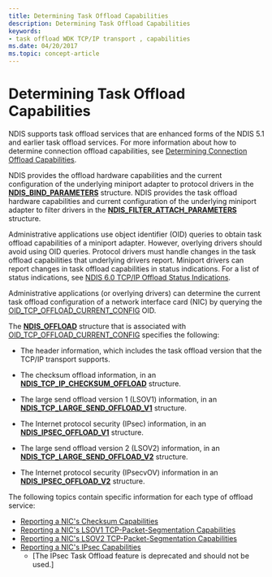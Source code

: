 ```yaml
---
title: Determining Task Offload Capabilities
description: Determining Task Offload Capabilities
keywords:
- task offload WDK TCP/IP transport , capabilities
ms.date: 04/20/2017
ms.topic: concept-article
---
```


# Determining Task Offload Capabilities





NDIS supports task offload services that are enhanced forms of the NDIS 5.1 and earlier task offload services. For more information about how to determine connection offload capabilities, see [Determining Connection Offload Capabilities](determining-connection-offload-capabilities.md).

NDIS provides the offload hardware capabilities and the current configuration of the underlying miniport adapter to protocol drivers in the [**NDIS\_BIND\_PARAMETERS**](/windows-hardware/drivers/ddi/ndis/ns-ndis-_ndis_bind_parameters) structure. NDIS provides the task offload hardware capabilities and current configuration of the underlying miniport adapter to filter drivers in the [**NDIS\_FILTER\_ATTACH\_PARAMETERS**](/windows-hardware/drivers/ddi/ndis/ns-ndis-_ndis_filter_attach_parameters) structure.

Administrative applications use object identifier (OID) queries to obtain task offload capabilities of a miniport adapter. However, overlying drivers should avoid using OID queries. Protocol drivers must handle changes in the task offload capabilities that underlying drivers report. Miniport drivers can report changes in task offload capabilities in status indications. For a list of status indications, see [NDIS 6.0 TCP/IP Offload Status Indications](ndis-status-task-offload-current-config.md).

Administrative applications (or overlying drivers) can determine the current task offload configuration of a network interface card (NIC) by querying the [OID\_TCP\_OFFLOAD\_CURRENT\_CONFIG](./oid-tcp-offload-current-config.md) OID.

The [**NDIS\_OFFLOAD**](/windows-hardware/drivers/ddi/ntddndis/ns-ntddndis-_ndis_offload) structure that is associated with [OID\_TCP\_OFFLOAD\_CURRENT\_CONFIG](./oid-tcp-offload-current-config.md) specifies the following:

-   The header information, which includes the task offload version that the TCP/IP transport supports.

-   The checksum offload information, in an [**NDIS\_TCP\_IP\_CHECKSUM\_OFFLOAD**](/windows-hardware/drivers/ddi/ntddndis/ns-ntddndis-_ndis_tcp_ip_checksum_offload) structure.

-   The large send offload version 1 (LSOV1) information, in an [**NDIS\_TCP\_LARGE\_SEND\_OFFLOAD\_V1**](/windows-hardware/drivers/ddi/ntddndis/ns-ntddndis-_ndis_tcp_large_send_offload_v1) structure.

-   The Internet protocol security (IPsec) information, in an [**NDIS\_IPSEC\_OFFLOAD\_V1**](/windows-hardware/drivers/ddi/ntddndis/ns-ntddndis-_ndis_ipsec_offload_v1) structure.

-   The large send offload version 2 (LSOV2) information, in an [**NDIS\_TCP\_LARGE\_SEND\_OFFLOAD\_V2**](/windows-hardware/drivers/ddi/ntddndis/ns-ntddndis-_ndis_tcp_large_send_offload_v2) structure.

-   The Internet protocol security (IPsecvOV) information in an [**NDIS\_IPSEC\_OFFLOAD\_V2**](/windows-hardware/drivers/ddi/ntddndis/ns-ntddndis-_ndis_ipsec_offload_v2) structure.

The following topics contain specific information for each type of offload service:

-   [Reporting a NIC's Checksum Capabilities](reporting-a-nic-s-checksum-capabilities.md)
-   [Reporting a NIC's LSOV1 TCP-Packet-Segmentation Capabilities](reporting-a-nic-s-lsov1-tcp-packet-segmentation-capabilities.md)
-   [Reporting a NIC's LSOV2 TCP-Packet-Segmentation Capabilities](reporting-a-nic-s-lsov2-tcp-packet-segmentation-capabilities.md)
-   [Reporting a NIC's IPsec Capabilities](reporting-a-nic-s-ipsec-capabilities.md)
    - \[The IPsec Task Offload feature is deprecated and should not be used.\]

 

